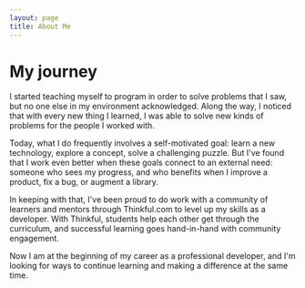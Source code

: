 ```yaml
---
layout: page
title: About Me
---
```


# My journey

I started teaching myself to program in order to solve problems that I saw, but no one else in my environment acknowledged. Along the way, I noticed that with every new thing I learned, I was able to solve new kinds of problems for the people I worked with.

Today, what I do frequently involves a self-motivated goal: learn a new  technology, explore a concept, solve a challenging puzzle. But I've found that I work even better when these goals connect to an external need: someone who sees my progress, and who benefits when I improve a product, fix a bug, or augment a library.

In keeping with that, I've been proud to do work with a community of learners and mentors through Thinkful.com to level up my skills as a developer. With Thinkful, students help each other get through the curriculum, and successful learning goes hand-in-hand with community engagement.

Now I am at the beginning of my career as a professional developer, and I'm looking for ways to continue learning and making a difference at the same time.
